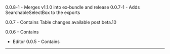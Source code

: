 0.0.8-1 - Merges v1.1.0 into ex-bundle and release
0.0.7-1 -
Adds SearchableSelectBox to the exports

0.0.7 - Contains
Table changes available post beta.10

0.0.6 - Contains

- Editor
  0.0.5 - Contains

---
